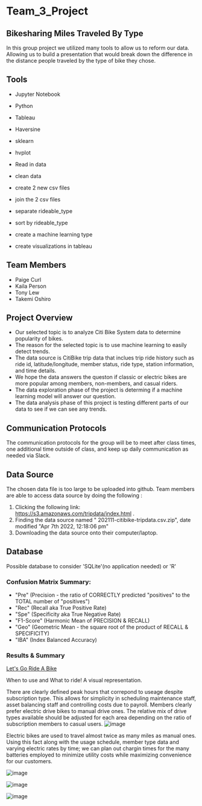 
# Team_3_Project


## Bikesharing Miles Traveled By Type

In this group project we utilized many tools to allow us to reform our data. Allowing us to build a presentation that would break down the difference in the distance people traveled by the type of bike they chose.

## Tools 
* Jupyter Notebook
* Python
* Tableau
* Haversine
* sklearn
* hvplot


* Read in data
* clean data
* create 2 new csv files 
* join the 2 csv files
* separate rideable_type
* sort by rideable_type
* create a machine learning type
* create visualizations in tableau


## Team Members
* Paige Curl
* Kaila Person
* Tony Lew
* Takemi Oshiro

## Project Overview
- Our selected topic is to analyze Citi Bike System data to determine popularity of bikes. 
- The reason for the selected topic is to use machine learning to easily detect trends. 
- The data source is CitiBike trip data that inclues trip ride history such as ride id, latitude/longitude, member status, ride type, station information, and time details. 
- We hope the data answers the queston if classic or electric bikes are more popular among members, non-members, and casual riders.
- The data exploration phase of the project is determing if a machine learning model will answer our question. 
- The data analysis phase of this project is testing different parts of our data to see if we can see any trends.

## Communication Protocols 
The communication protocols for the group will be to meet after class times, one additional time outside of class, and keep up daily communication as needed via Slack.

## Data Source 
The chosen data file is too large to be uploaded into github. Team members are able to access data source by doing the following :
1. Clicking the following link: https://s3.amazonaws.com/tripdata/index.html .
2. Finding the data source named " 202111-citibike-tripdata.csv.zip", date modified "Apr 7th 2022, 12:18:06 pm" 
3. Downloading the data source onto their computer/laptop.

## Database
Possible database to consider 'SQLite'(no application needed) or 'R'

### Confusion Matrix Summary:
* "Pre" (Precision - the ratio of CORRECTLY predicted "positives" to the TOTAL number of "positives")
* "Rec" (Recall aka True Positive Rate)
* "Spe" (Specificity aka True Negative Rate)
* "F1-Score" (Harmonic Mean of PRECISION & RECALL)
* "Geo" (Geometric Mean - the square root of the product of RECALL & SPECIFICITY)
* "IBA" (Index Balanced Accuracy)

### Results & Summary
[Let's Go Ride A Bike](https://public.tableau.com/shared/QWTX7HCJH?:display_count=n&:origin=viz_share_link)

When to use and What to ride! A visual representation.

There are clearly defined peak hours that correpond to useage despite subscription type. This allows for simplicity in scheduling maintenance staff, asset balancing staff and controlling costs due to payroll. 
Members clearly prefer electric drive bikes to manual drive ones. The relative mix of drive types available should be adjusted for each area depending on the ratio of subscription members to casual users.
![image](https://user-images.githubusercontent.com/101307058/184520575-252f3666-839b-454d-9d78-975194c81649.png)

Electric bikes are used to travel almost twice as many miles as manual ones. Using this fact along with the usage schedule, member type data and varying electric rates by time; we can plan out chargin times for the many batteries employed to minimize utility costs while maximizing convenience for our customers.

![image](https://user-images.githubusercontent.com/101307058/184520582-56915bcf-1687-4aef-99e8-465e57fafa78.png)

![image](https://user-images.githubusercontent.com/101307058/184785006-7a934d18-96cf-48f1-8166-a0f052b84a66.png)

![image](https://user-images.githubusercontent.com/101307058/184785032-bdb043ef-5ec5-4f70-a8dd-763fcd470aa2.png)



